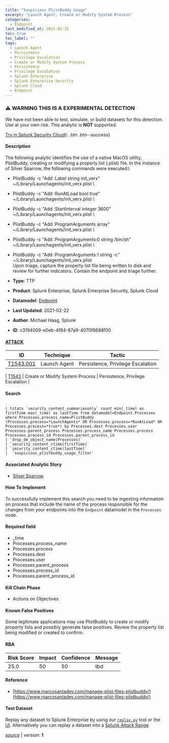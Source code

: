 ```yaml
---
title: "Suspicious PlistBuddy Usage"
excerpt: "Launch Agent, Create or Modify System Process"
categories:
  - Endpoint
last_modified_at: 2021-02-22
toc: true
toc_label: ""
tags:
  - Launch Agent
  - Persistence
  - Privilege Escalation
  - Create or Modify System Process
  - Persistence
  - Privilege Escalation
  - Splunk Enterprise
  - Splunk Enterprise Security
  - Splunk Cloud
  - Endpoint
---
```


### ⚠️ WARNING THIS IS A EXPERIMENTAL DETECTION
We have not been able to test, simulate, or build datasets for this detection. Use at your own risk. This analytic is **NOT** supported.


[Try in Splunk Security Cloud](https://www.splunk.com/en_us/cyber-security.html){: .btn .btn--success}

#### Description

The following analytic identifies the use of a native MacOS utility, PlistBuddy, creating or modifying a properly list (.plist) file. In the instance of Silver Sparrow, the following commands were executed:\
- PlistBuddy -c &#34;Add :Label string init_verx&#34; ~/Library/Launchagents/init_verx.plist \
- PlistBuddy -c &#34;Add :RunAtLoad bool true&#34; ~/Library/Launchagents/init_verx.plist \
- PlistBuddy -c &#34;Add :StartInterval integer 3600&#34; ~/Library/Launchagents/init_verx.plist \
- PlistBuddy -c &#34;Add :ProgramArguments array&#34; ~/Library/Launchagents/init_verx.plist \
- PlistBuddy -c &#34;Add :ProgramArguments:0 string /bin/sh&#34; ~/Library/Launchagents/init_verx.plist \
- PlistBuddy -c &#34;Add :ProgramArguments:1 string -c&#34; ~/Library/Launchagents/init_verx.plist \
Upon triage, capture the property list file being written to disk and review for further indicators. Contain the endpoint and triage further.

- **Type**: TTP
- **Product**: Splunk Enterprise, Splunk Enterprise Security, Splunk Cloud
- **Datamodel**: [Endpoint](https://docs.splunk.com/Documentation/CIM/latest/User/Endpoint)
- **Last Updated**: 2021-02-22
- **Author**: Michael Haag, Splunk
- **ID**: c3194009-e0eb-4f84-87a9-4070f8688f00


#### [ATT&CK](https://attack.mitre.org/)

| ID          | Technique   | Tactic         |
| ----------- | ----------- |--------------- |
| [T1543.001](https://attack.mitre.org/techniques/T1543/001/) | Launch Agent | Persistence, Privilege Escalation |

| [T1543](https://attack.mitre.org/techniques/T1543/) | Create or Modify System Process | Persistence, Privilege Escalation |

#### Search

```

| tstats `security_content_summariesonly` count min(_time) as firstTime max(_time) as lastTime from datamodel=Endpoint.Processes where Processes.process_name=PlistBuddy (Processes.process=*LaunchAgents* OR Processes.process=*RunAtLoad* OR Processes.process=*true*) by Processes.dest Processes.user Processes.parent_process Processes.process_name Processes.process Processes.process_id Processes.parent_process_id 
| `drop_dm_object_name(Processes)` 
| `security_content_ctime(firstTime)`
| `security_content_ctime(lastTime)` 
|  `suspicious_plistbuddy_usage_filter`
```

#### Associated Analytic Story
* [Silver Sparrow](/stories/silver_sparrow)


#### How To Implement
To successfully implement this search you need to be ingesting information on process that include the name of the process responsible for the changes from your endpoints into the `Endpoint` datamodel in the `Processes` node.

#### Required field
* _time
* Processes.process_name
* Processes.process
* Processes.dest
* Processes.user
* Processes.parent_process
* Processes.process_id
* Processes.parent_process_id


#### Kill Chain Phase
* Actions on Objectives


#### Known False Positives
Some legitimate applications may use PlistBuddy to create or modify property lists and possibly generate false positives. Review the property list being modified or created to confirm.


#### RBA

| Risk Score  | Impact      | Confidence   | Message      |
| ----------- | ----------- |--------------|--------------|
| 25.0 | 50 | 50 | tbd |




#### Reference

* [https://www.marcosantadev.com/manage-plist-files-plistbuddy/](https://www.marcosantadev.com/manage-plist-files-plistbuddy/)



#### Test Dataset
Replay any dataset to Splunk Enterprise by using our [`replay.py`](https://github.com/splunk/attack_data#using-replaypy) tool or the [UI](https://github.com/splunk/attack_data#using-ui).
Alternatively you can replay a dataset into a [Splunk Attack Range](https://github.com/splunk/attack_range#replay-dumps-into-attack-range-splunk-server)




[*source*](https://github.com/splunk/security_content/tree/develop/detections/experimental/endpoint/suspicious_plistbuddy_usage.yml) \| *version*: **1**